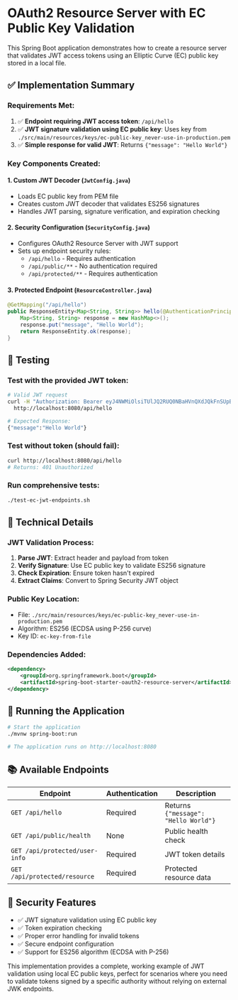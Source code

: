 # OAuth2 Resource Server with EC Public Key Validation

This Spring Boot application demonstrates how to create a resource server that validates JWT access tokens using an Elliptic Curve (EC) public key stored in a local file.

## ✅ Implementation Summary

### **Requirements Met:**
1. ✅ **Endpoint requiring JWT access token**: `/api/hello`
2. ✅ **JWT signature validation using EC public key**: Uses key from `./src/main/resources/keys/ec-public-key_never-use-in-production.pem`
3. ✅ **Simple response for valid JWT**: Returns `{"message": "Hello World"}`

### **Key Components Created:**

#### 1. **Custom JWT Decoder (`JwtConfig.java`)**
- Loads EC public key from PEM file
- Creates custom JWT decoder that validates ES256 signatures
- Handles JWT parsing, signature verification, and expiration checking

#### 2. **Security Configuration (`SecurityConfig.java`)**
- Configures OAuth2 Resource Server with JWT support
- Sets up endpoint security rules:
  - `/api/hello` - Requires authentication
  - `/api/public/**` - No authentication required
  - `/api/protected/**` - Requires authentication

#### 3. **Protected Endpoint (`ResourceController.java`)**
```java
@GetMapping("/api/hello")
public ResponseEntity<Map<String, String>> hello(@AuthenticationPrincipal Jwt jwt) {
    Map<String, String> response = new HashMap<>();
    response.put("message", "Hello World");
    return ResponseEntity.ok(response);
}
```

## 🧪 Testing

### **Test with the provided JWT token:**

```bash
# Valid JWT request
curl -H "Authorization: Bearer eyJ4NWMiOlsiTUlJQ2RUQ0NBaHVnQXdJQkFnSUpBT0V4YW1wbGUxLi4uIiwiTUlJQ2RUQ0NBaHVnQXdJQkFnSUpBT0V4YW1wbGUyLi4uIl0sImtpZCI6ImVjLWtleS1mcm9tLWZpbGUiLCJ0eXAiOiJKV1QiLCJhbGciOiJFUzI1NiJ9.eyJzdWIiOiJteS1jbGllbnQiLCJhdWQiOiJteS1jbGllbnQiLCJ2ZXIiOiIxIiwibmJmIjoxNzUzMDEwOTI2LCJzY29wZSI6WyJyZWFkIl0sImlzcyI6Imh0dHA6Ly9sb2NhbGhvc3Q6OTAwMCIsImV4cCI6MTc4NDU0NjkyNiwiaWF0IjoxNzUzMDEwOTI2LCJjbGllbnRfbmFtZSI6IjUzMzZiOGQ4LWFmZDUtNDBmNy04ODJjLTJmZDQ5NzgxMGZiYSIsImp0aSI6ImZmN2IzNjFmLTgyY2EtNDkxNi05ZmJiLTJlMDQxMmM0NzY0NSIsImNsaWVudF9pZCI6Im15LWNsaWVudCJ9.q2raVXfIREEPbMve0KtrCgIU1GRNRa76LmG0TZARZm-Vq1bFKHRzhfLjsr4-G-R_ZvCuDZuY4V0GQOjg_zHpOw" \
  http://localhost:8080/api/hello

# Expected Response:
{"message":"Hello World"}
```

### **Test without token (should fail):**
```bash
curl http://localhost:8080/api/hello
# Returns: 401 Unauthorized
```

### **Run comprehensive tests:**
```bash
./test-ec-jwt-endpoints.sh
```

## 🔧 Technical Details

### **JWT Validation Process:**
1. **Parse JWT**: Extract header and payload from token
2. **Verify Signature**: Use EC public key to validate ES256 signature
3. **Check Expiration**: Ensure token hasn't expired
4. **Extract Claims**: Convert to Spring Security JWT object

### **Public Key Location:**
- File: `./src/main/resources/keys/ec-public-key_never-use-in-production.pem`
- Algorithm: ES256 (ECDSA using P-256 curve)
- Key ID: `ec-key-from-file`

### **Dependencies Added:**
```xml
<dependency>
    <groupId>org.springframework.boot</groupId>
    <artifactId>spring-boot-starter-oauth2-resource-server</artifactId>
</dependency>
```

## 🚀 Running the Application

```bash
# Start the application
./mvnw spring-boot:run

# The application runs on http://localhost:8080
```

## 📚 Available Endpoints

| Endpoint | Authentication | Description |
|----------|---------------|-------------|
| `GET /api/hello` | Required | Returns `{"message": "Hello World"}` |
| `GET /api/public/health` | None | Public health check |
| `GET /api/protected/user-info` | Required | JWT token details |
| `GET /api/protected/resource` | Required | Protected resource data |

## 🔐 Security Features

- ✅ JWT signature validation using EC public key
- ✅ Token expiration checking
- ✅ Proper error handling for invalid tokens
- ✅ Secure endpoint configuration
- ✅ Support for ES256 algorithm (ECDSA with P-256)

This implementation provides a complete, working example of JWT validation using local EC public keys, perfect for scenarios where you need to validate tokens signed by a specific authority without relying on external JWK endpoints.

